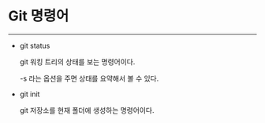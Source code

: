 # Git 명령어

---

- git status

    git 워킹 트리의 상태를 보는 명령어이다.

    -s 라는 옵션을 주면 상태를 요약해서 볼 수 있다.

- git init

    git 저장소를 현재 폴더에 생성하는 명령어이다.